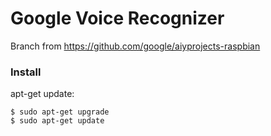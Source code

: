 Google Voice Recognizer
============================

Branch from https://github.com/google/aiyprojects-raspbian


### Install

apt-get update:
```
$ sudo apt-get upgrade
$ sudo apt-get update
```
